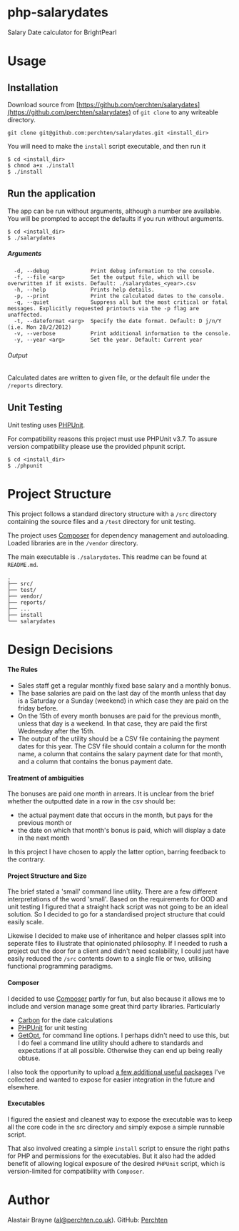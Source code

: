php-salarydates
===============

Salary Date calculator for BrightPearl

# Usage

## Installation

Download source from [https://github.com/perchten/salarydates](https://github.com/perchten/salarydates) of `git clone` to any writeable directory.

	git clone git@github.com:perchten/salarydates.git <install_dir>

You will need to make the `install` script executable, and then run it

    $ cd <install_dir>
    $ chmod a+x ./install
    $ ./install
    

## Run the application

The app can be run without arguments, although a number are available. You will be prompted to accept the defaults if you run without arguments.

    $ cd <install_dir>
    $ ./salarydates

##### Arguments

	  -d, --debug             Print debug information to the console.
	  -f, --file <arg>        Set the output file, which will be overwritten if it exists. Default: ./salarydates_<year>.csv
	  -h, --help              Prints help details.
	  -p, --print             Print the calculated dates to the console.
	  -q, --quiet             Suppress all but the most critical or fatal messages. Explicitly requested printouts via the -p flag are unaffected.
	  -t, --dateformat <arg>  Specify the date format. Default: D j/n/Y (i.e. Mon 28/2/2012)
	  -v, --verbose           Print additional information to the console.
	  -y, --year <arg>        Set the year. Default: Current year

###### Output

Calculated dates are written to given file, or the default file under the `/reports` directory.

## Unit Testing

Unit testing uses [PHPUnit](http://phpunit.de/).

For compatibility reasons this project must use PHPUnit v3.7. To assure version compatibility please use the provided phpunit script.

	$ cd <install_dir>
	$ ./phpunit
	
# Project Structure

This project follows a standard directory structure with a `/src` directory containing the source files and a `/test` directory for unit testing.

The project uses [Composer](https://getcomposer.org/) for dependency management and autoloading. Loaded libraries are in the `/vendor` directory.

The main executable is `./salarydates`. This readme can be found at `README.md`.

	.
	├── src/
	├── test/
	├── vendor/
	├── reports/
	├── ...
	├── install
	└── salarydates
	
# Design Decisions

#### The Rules

* Sales staff get a regular monthly fixed base salary and a monthly bonus.
* The base salaries are paid on the last day of the month unless that day is a Saturday or a Sunday (weekend) in which case they are paid on the friday before.
* On the 15th of every month bonuses are paid for the previous month, unless that day is a weekend. In that case, they are paid the first Wednesday after the 15th.
* The output of the utility should be a CSV file containing the payment dates for this year. The CSV file should contain a column for the month name, a column that contains the salary payment date for that month, and a column that contains the bonus payment date.


#### Treatment of ambiguities

The bonuses are paid one month in arrears. It is unclear from the brief whether the outputted date in a row in the csv should be:

* the actual payment date that occurs in the month, but pays for the previous month or
* the date on which that month's bonus is paid, which will display a date in the next month 

In this project I have chosen to apply the latter option, barring feedback to the contrary.
 

#### Project Structure and Size

The brief stated a 'small' command line utility. There are a few different interpretations of the word 'small'. Based on the requirements for OOD and unit testing I figured that a straight hack script was not going to be an ideal solution. So I decided to go for a standardised project structure that could easily scale. 

Likewise I decided to make use of inheritance and helper classes split into seperate files to illustrate that opinionated philosophy. If I needed to rush a project out the door for a client and didn't need scalability, I could just have easily reduced the `/src` contents down to a single file or two, utilising functional programming paradigms.

#### Composer

I decided to use [Composer](https://getcomposer.org/) partly for fun, but also because it allows me to include and version manage some great third party libraries. Particularly 

* [Carbon](https://packagist.org/packages/nesbot/carbon) for the date calculations 
* [PHPUnit](https://packagist.org/packages/phpunit/phpunit) for unit testing
* [GetOpt](https://packagist.org/packages/ulrichsg/getopt-php), for command line options. I perhaps didn't need to use this, but I do feel a command line utility should adhere to standards and expectations if at all possible. Otherwise they can end up being really obtuse.

I also took the opportunity to upload [a few additional useful packages](https://packagist.org/packages/perchten/) I've collected and wanted to expose for easier integration in the future and elsewhere.

#### Executables

I figured the easiest and cleanest way to expose the executable was to keep all the core code in the src directory and simply expose a simple runnable script. 

That also involved creating a simple `install` script to ensure the right paths for PHP and permissions for the executables. But it also had the added benefit of allowing logical exposure of the desired `PHPUnit` script, which is version-limited for compatibility with `Composer`.
 
	
# Author

Alastair Brayne ([al@perchten.co.uk](mailt:al@perchten.co.uk)). GitHub: [Perchten](https://github.com/perchten)


